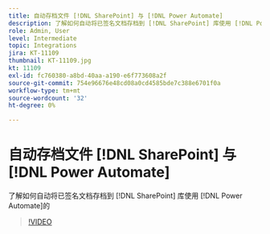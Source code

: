 ```yaml
---
title: 自动存档文件 [!DNL SharePoint] 与 [!DNL Power Automate]
description: 了解如何自动将已签名文档存档到 [!DNL SharePoint] 库使用 [!DNL Power Automate]
role: Admin, User
level: Intermediate
topic: Integrations
jira: KT-11109
thumbnail: KT-11109.jpg
kt: 11109
exl-id: fc760380-a8bd-40aa-a190-e6f773608a2f
source-git-commit: 754e96676e48cd08a0cd4585bde7c388e6701f0a
workflow-type: tm+mt
source-wordcount: '32'
ht-degree: 0%

---
```


# 自动存档文件 [!DNL SharePoint] 与 [!DNL Power Automate]

了解如何自动将已签名文档存档到 [!DNL SharePoint] 库使用 [!DNL Power Automate]的

>[!VIDEO](https://video.tv.adobe.com/v/3409121?quality=12&learn=on&hidetitle=true)
